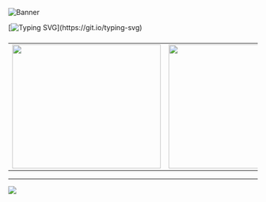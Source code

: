 ![Banner](https://github.com/Shahzadrahim-dev/shahzadrahim-dev/blob/main/boom.gif)

[![Typing SVG](https://readme-typing-svg.demolab.com?font=Fira+Code&pause=1000&color=00FF00&multiline=true&width=435&lines=I+am+a+Full+Stack+Developer.;Specializing+in+React+%26+Frontend+UI.)](https://git.io/typing-svg)

###

<table align="center">
  <tr>
    <td align="center" valign="middle">
      <img src="https://github-readme-stats.vercel.app/api?username=shahzadrahim-dev&theme=maroongold&hide_border=false&include_all_commits=false&count_private=false" height="250" width="300" />
    </td>
    <td align="center" valign="middle">
      <img src="https://nirzak-streak-stats.vercel.app/?user=shahzadrahim-dev&theme=maroongold&hide_border=false" height="250" width="300" />
    </td>
    <td align="center" valign="middle">
      <img src="https://github-readme-stats.vercel.app/api/top-langs/?username=shahzadrahim-dev&theme=maroongold&hide_border=false&include_all_commits=false&count_private=false&layout=compact" height="250" width="300" />
    </td>
  </tr>
</table>

---

[![](https://visitcount.itsvg.in/api?id=shahzadrahim-dev&icon=0&color=0)](https://visitcount.itsvg.in)

<!-- Proudly created with GPRM ( https://gprm.itsvg.in ) -->
